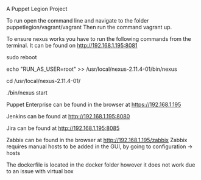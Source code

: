 A Puppet Legion Project

To run open the command line and navigate to the folder puppetlegion/vagrant/vagrant
Then run the command vagrant up.

To ensure nexus works you have to run the following commands from the terminal. It can be found on http://192.168.1.195:8081

  sudo reboot

  echo "RUN_AS_USER=root" >> /usr/local/nexus-2.11.4-01/bin/nexus

  cd /usr/local/nexus-2.11.4-01/

  ./bin/nexus start

Puppet Enterprise can be found in the browser at https://192.168.1.195

Jenkins can be found at http://192.168.1.195:8080

Jira can be found at http://192.168.1.195:8085

Zabbix can be found in the browser at http://192.168.1.195/zabbix
Zabbix requires manual hosts to be added in the GUI, by going to configuration -> hosts

The dockerfile is located in the docker folder however it does not work due to an issue with virtual box